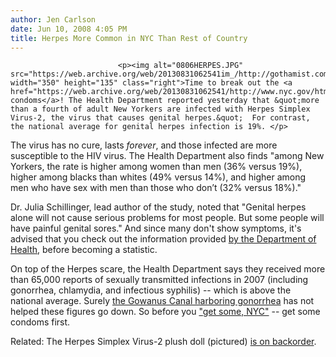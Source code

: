 ```yaml
---
author: Jen Carlson
date: Jun 10, 2008 4:05 PM
title: Herpes More Common in NYC Than Rest of Country
---
```



                            
                            
                            
                            <p><img alt="0806HERPES.JPG" src="https://web.archive.org/web/20130831062541im_/http://gothamist.com/attachments/arts_jen/0806HERPES.JPG" width="350" height="135" class="right">Time to break out the <a href="https://web.archive.org/web/20130831062541/http://www.nyc.gov/html/doh/html/condoms/condoms.shtml">subway condoms</a>! The Health Department reported yesterday that &quot;more than a fourth of adult New Yorkers are infected with Herpes Simplex Virus-2, the virus that causes genital herpes.&quot;  For contrast, the national average for genital herpes infection is 19%. </p>

<p>The virus has no cure, lasts <em>forever</em>, and those infected are more susceptible to the HIV virus. The Health Department also finds &quot;among New Yorkers, the rate is higher among women than men (36% versus 19%), higher among blacks than whites (49% versus 14%), and higher among men who have sex with men than those who don&#x2019;t (32% versus 18%).&quot; </p>

<p>Dr. Julia Schillinger, lead author of the study, noted that &quot;Genital herpes alone will not cause serious problems for most people. But some people will have painful genital sores.&quot; And since many don&apos;t show symptoms, it&apos;s advised that you check out the information provided <a href="https://web.archive.org/web/20130831062541/http://www.nyc.gov/html/doh/html/pr2008/pr039-08.shtml">by the Department of Health</a>, before becoming a statistic. </p>

<p>On top of the Herpes scare, the Health Department says they received more than 65,000 reports of sexually transmitted infections in 2007 (including gonorrhea, chlamydia, and infectious syphilis) -- which is above the national average. Surely <a href="https://web.archive.org/web/20130831062541/http://gothamist.com/2007/10/03/do_not_go_swimm.php">the Gowanus Canal harboring gonorrhea</a> has not helped these figures go down. So before you <a href="https://web.archive.org/web/20130831062541/http://gothamist.com/2008/02/13/nyc_wants_you_t_1.php">&quot;get some, NYC&quot;</a> -- get some condoms first. </p>

<p>Related: The Herpes Simplex Virus-2 plush doll (pictured) <a href="https://web.archive.org/web/20130831062541/http://www.giantmicrobes.com/us/products/herpes.html">is on backorder</a>.</p>
                            
                            
                            